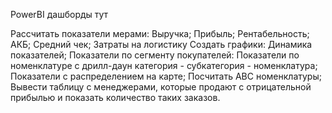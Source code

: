 PowerBI дашборды тут


Рассчитать показатели мерами:
Выручка;
Прибыль;
Рентабельность;
АКБ;
Средний чек;
Затраты на логистику
Создать графики:
Динамика показателей;
Показатели по сегменту покупателей:
Показатели по номенклатуре с дрилл-даун категория - субкатегория - номенклатура;
Показатели с распределением на карте;
Посчитать АВС номенклатуры;
Вывести таблицу с менеджерами, которые продают с отрицательной прибылью и показать количество таких заказов.


